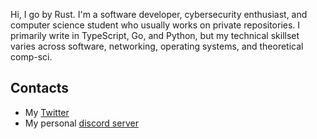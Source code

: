 Hi, I go by Rust. I'm a software developer, cybersecurity enthusiast, and computer science student who usually works on private repositories. I primarily write in TypeScript, Go, and Python, but my technical skillset varies across software, networking, operating systems, and theoretical comp-sci.

## Contacts
* My <a href="https://twitter.com/compscitwilight">Twitter</a>
* My personal <a href="https://discord.gg/RnsT495wM4">discord server</a>
